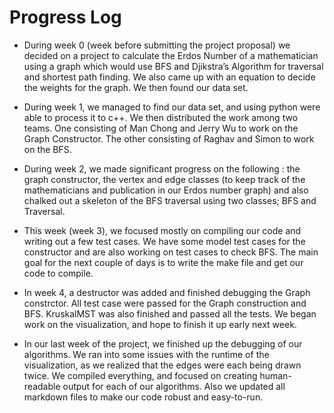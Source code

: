 # Progress Log


- During week 0 (week before submitting the project proposal) we decided on a project to calculate the Erdos Number of a mathematician using a graph which would use BFS and Djikstra’s Algorithm for traversal and shortest path finding. We also came up with an equation to decide the weights for the graph. We then found our data set. 

- During week 1, we managed to find our data set, and using python were able to process it to c++. We then distributed the work among two teams. One consisting of Man Chong and Jerry Wu to work on the Graph Constructor. The other consisting of Raghav and Simon to work on the BFS. 

- During week 2, we made significant progress on the following : the graph constructor, the vertex and edge classes (to keep track of the mathematicians and publication in our Erdos number graph) and also chalked out a skeleton of the BFS traversal using two classes; BFS and Traversal. 

- This week (week 3), we focused mostly on compiling our code and writing out a few test cases. We have some model test cases for the constructor and are also working on test cases to check BFS. The main goal for the next couple of days is to write the make file and get our code to compile.

- In week 4, a destructor was added and finished debugging the Graph constrctor. All test case were passed for the Graph construction and BFS. KruskalMST was also finished and passed all the tests. We began work on the visualization, and hope to finish it up early next week.

- In our last week of the project, we finished up the debugging of our algorithms. We ran into some issues with the runtime of the visualization, as we realized that the edges were each being drawn twice. We compiled everything, and focused on creating human-readable output for each of our algorithms. Also we updated all markdown files to make our code robust and easy-to-run.
